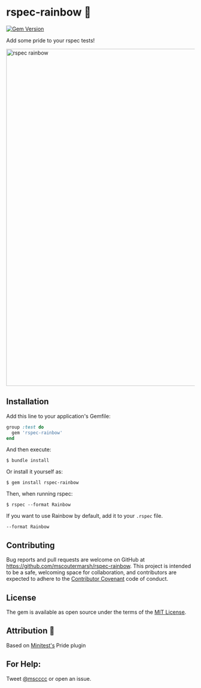 # rspec-rainbow :rainbow:
[![Gem
Version](https://badge.fury.io/rb/rspec-rainbow.svg)](https://badge.fury.io/rb/rspec-rainbow)

Add some pride to your rspec tests!

<img src="https://raw.githubusercontent.com/mscoutermarsh/rspec-rainbow/master/rspec-rainbow-screenshot-2.png" alt="rspec rainbow" width="900">

## Installation

Add this line to your application's Gemfile:
```ruby
group :test do
  gem 'rspec-rainbow'
end
```
And then execute:

    $ bundle install

Or install it yourself as:

    $ gem install rspec-rainbow

Then, when running rspec:

    $ rspec --format Rainbow

If you want to use Rainbow by default, add it to your ```.rspec``` file.

    --format Rainbow

## Contributing

Bug reports and pull requests are welcome on GitHub at https://github.com/mscoutermarsh/rspec-rainbow. This project is intended to be a safe, welcoming space for collaboration, and contributors are expected to adhere to the [Contributor Covenant](http://contributor-covenant.org/) code of conduct.

## License

The gem is available as open source under the terms of the [MIT License](http://opensource.org/licenses/MIT).

## Attribution :sparkling_heart:

Based on [Minitest's](https://github.com/seattlerb/minitest) Pride plugin

## For Help:
Tweet [@mscccc](https://twitter.com/mscccc) or open an issue.
